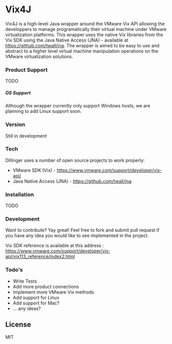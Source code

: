 # Vix4J

Vix4J is a high-level Java wrapper around the VMware Vix API allowing the developpers to manage programatically their virtual machine under VMware virtualization platforms. This wrapper uses the native Vix libraries from the Vix SDK using the Java Native Access (JNA) - available at https://github.com/twall/jna. The wrapper is aimed to be easy to use and abstract to a higher level virtual machine manipulation operations on the VMware virtualization solutions.

### Product Support
TODO
##### OS Support
Although the wrapper currently only support Windows hosts, we are planning to add Linux support soon.

### Version
Still in development

### Tech

Dillinger uses a number of open source projects to work properly:

* VMware SDK (Vix) - https://www.vmware.com/support/developer/vix-api/
* Java Native Access (JNA) - https://github.com/twall/jna

### Installation
TODO

### Development

Want to contribute? Yay great!
Feel free to fork and submit pull request if you have any idea you would like to see implemented in the project. 

Vix SDK reference is available at this address : https://www.vmware.com/support/developer/vix-api/vix113_reference/index2.html

### Todo's

 - Write Tests
 - Add more product connections
 - Implement more VMware Vix methods
 - Add support for Linux
 - Add support for Mac?
 - ... any ideas?

License
----

MIT


